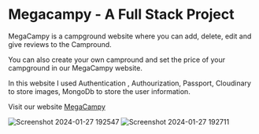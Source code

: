 # Megacampy - A Full Stack Project 

MegaCampy is a campground website where you can add, delete, edit and give reviews to the Campround.

You can also create your own campround and set the price of your campground in our MegaCampy website.

In this website I used Authentication , Authourization, Passport, Cloudinary  to store images, MongoDb to store the user information.

Visit our website [MegaCampy](https://megacampy-yash.onrender.com/)

![Screenshot 2024-01-27 192547](https://github.com/Yash9891/Campgrounds/assets/122812129/d5d94b18-872c-406b-87ea-39002eebd3d9)
![Screenshot 2024-01-27 192711](https://github.com/Yash9891/Campgrounds/assets/122812129/92e1485d-1bd1-454d-b8fb-572d2eca55bc)
